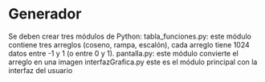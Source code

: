 # Generador

Se deben crear tres módulos de Python:
tabla_funciones.py: este módulo contiene tres arreglos (coseno, rampa, escalón), cada arreglo tiene 1024 datos entre -1 y 1 (o entre 0 y 1).
pantalla.py:        este módulo convierte el arreglo en una imagen
interfazGrafica.py  este es el módulo principal con la interfaz del usuario
